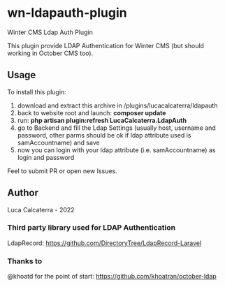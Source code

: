 # wn-ldapauth-plugin
Winter CMS Ldap Auth Plugin

This plugin provide LDAP Authentication for Winter CMS (but should working in October CMS too).

## Usage
To install this plugin:

1. download and extract this archive in /plugins/lucacalcaterra/ldapauth
2. back to website root and launch: **composer update**
3. run: **php artisan plugin:refresh LucaCalcaterra.LdapAuth**
4. go to Backend and fill the Ldap Settings (usually host, username and password, other parms should be ok if ldap attribute used is samAccountname) and save
5. now you can login with your ldap attribute (i.e. samAccountname) as login and password

Feel to submit PR or open new Issues.

## Author

Luca Calcaterra - 2022

### Third party library used for LDAP Authentication
LdapRecord: https://github.com/DirectoryTree/LdapRecord-Laravel

### Thanks to
@khoatd for the point of start: https://github.com/khoatran/october-ldap
